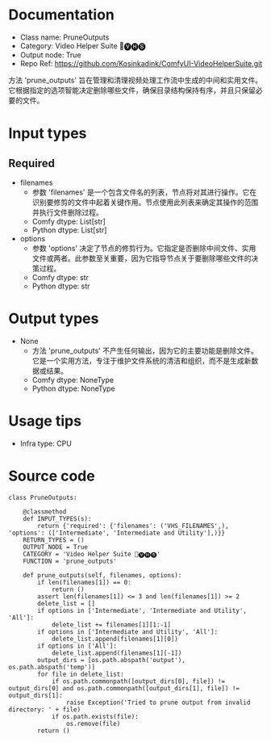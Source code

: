 # Documentation
- Class name: PruneOutputs
- Category: Video Helper Suite 🎥🅥🅗🅢
- Output node: True
- Repo Ref: https://github.com/Kosinkadink/ComfyUI-VideoHelperSuite.git

方法 'prune_outputs' 旨在管理和清理视频处理工作流中生成的中间和实用文件。它根据指定的选项智能决定删除哪些文件，确保目录结构保持有序，并且只保留必要的文件。

# Input types
## Required
- filenames
    - 参数 'filenames' 是一个包含文件名的列表，节点将对其进行操作。它在识别要修剪的文件中起着关键作用。节点使用此列表来确定其操作的范围并执行文件删除过程。
    - Comfy dtype: List[str]
    - Python dtype: List[str]
- options
    - 参数 'options' 决定了节点的修剪行为。它指定是否删除中间文件、实用文件或两者。此参数至关重要，因为它指导节点关于要删除哪些文件的决策过程。
    - Comfy dtype: str
    - Python dtype: str

# Output types
- None
    - 方法 'prune_outputs' 不产生任何输出，因为它的主要功能是删除文件。它是一个实用方法，专注于维护文件系统的清洁和组织，而不是生成新数据或结果。
    - Comfy dtype: NoneType
    - Python dtype: NoneType

# Usage tips
- Infra type: CPU

# Source code
```
class PruneOutputs:

    @classmethod
    def INPUT_TYPES(s):
        return {'required': {'filenames': ('VHS_FILENAMES',), 'options': (['Intermediate', 'Intermediate and Utility'],)}}
    RETURN_TYPES = ()
    OUTPUT_NODE = True
    CATEGORY = 'Video Helper Suite 🎥🅥🅗🅢'
    FUNCTION = 'prune_outputs'

    def prune_outputs(self, filenames, options):
        if len(filenames[1]) == 0:
            return ()
        assert len(filenames[1]) <= 3 and len(filenames[1]) >= 2
        delete_list = []
        if options in ['Intermediate', 'Intermediate and Utility', 'All']:
            delete_list += filenames[1][1:-1]
        if options in ['Intermediate and Utility', 'All']:
            delete_list.append(filenames[1][0])
        if options in ['All']:
            delete_list.append(filenames[1][-1])
        output_dirs = [os.path.abspath('output'), os.path.abspath('temp')]
        for file in delete_list:
            if os.path.commonpath([output_dirs[0], file]) != output_dirs[0] and os.path.commonpath([output_dirs[1], file]) != output_dirs[1]:
                raise Exception('Tried to prune output from invalid directory: ' + file)
            if os.path.exists(file):
                os.remove(file)
        return ()
```